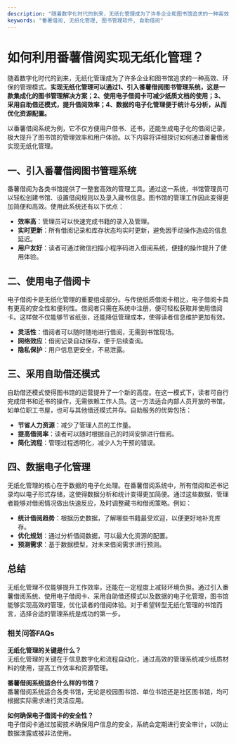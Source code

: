 ```yaml
---
description: "随着数字化时代的到来，无纸化管理成为了许多企业和图书馆追求的一种高效、环保的管理模式。**实现无纸化管理可以通过1、引入番薯借阅图书管理系统，这是一款集成化的图书管理解决方案；2、使用电子借阅卡可减少纸质文档的使用；3、采用自助借还模式，提升借阅效率；4、数据的电子化管理便于统计与分析，从而优化资源配置。** "
keywords: "番薯借阅, 无纸化管理, 图书管理软件, 自助借阅"
---
```

# 如何利用番薯借阅实现无纸化管理？

随着数字化时代的到来，无纸化管理成为了许多企业和图书馆追求的一种高效、环保的管理模式。**实现无纸化管理可以通过1、引入番薯借阅图书管理系统，这是一款集成化的图书管理解决方案；2、使用电子借阅卡可减少纸质文档的使用；3、采用自助借还模式，提升借阅效率；4、数据的电子化管理便于统计与分析，从而优化资源配置。** 

以番薯借阅系统为例，它不仅方便用户借书、还书，还能生成电子化的借阅记录，极大提升了图书馆的管理效率和用户体验。以下内容将详细探讨如何通过番薯借阅实现无纸化管理。

## 一、引入番薯借阅图书管理系统

番薯借阅为各类书馆提供了一整套高效的管理工具。通过这一系统，书馆管理员可以轻松创建书馆、设置借阅规则以及录入藏书信息。图书馆的管理工作因此变得更加简便和高效。使用此系统还有以下优点：

- **效率高**：管理员可以快速完成书籍的录入及管理。
- **实时更新**：所有借阅记录和库存状态均实时更新，避免因手动操作造成的信息延迟。
- **用户友好**：读者可通过微信扫描小程序码进入借阅系统，便捷的操作提升了使用体验。

## 二、使用电子借阅卡

电子借阅卡是无纸化管理的重要组成部分。与传统纸质借阅卡相比，电子借阅卡具有更高的安全性和便利性。借阅者只需在系统中注册，便可轻松获取并使用借阅卡。这样做不仅能够节省纸张，还能降低管理成本，使得读者信息维护更加有效。

- **灵活性**：借阅者可以随时随地进行借阅，无需到书馆现场。
- **网络效应**：借阅记录自动保存，便于后续查询。
- **隐私保护**：用户信息更安全，不易泄露。

## 三、采用自助借还模式

自助借还模式使得图书馆的运营提升了一个新的高度。在这一模式下，读者可自行完成借书和还书的操作，无需依赖工作人员。这一方法适合内部人员开放的书馆，如单位职工书屋，也可与其他借还模式并存。自助服务的优势包括：

- **节省人力资源**：减少了管理人员的工作量。
- **提高借阅率**：读者可以随时根据自己的时间安排进行借阅。
- **简化流程**：管理过程透明化，减少人为干预的错误。

## 四、数据电子化管理

无纸化管理的核心在于数据的电子化处理。在番薯借阅系统中，所有借阅和还书记录均以电子形式存储，这使得数据分析和统计变得更加简便。通过这些数据，管理者能够对借阅情况做出快速反应，及时调整藏书和借阅策略。例如：

- **统计借阅趋势**：根据历史数据，了解哪些书籍最受欢迎，以便更好地补充库存。
- **优化规划**：通过分析借阅数据，可以最大化资源的配置。
- **预测需求**：基于数据模型，对未来借阅需求进行预测。

## 总结

无纸化管理不仅能够提升工作效率，还能在一定程度上减轻环境负担。通过引入番薯借阅系统、使用电子借阅卡、采用自助借还模式以及数据的电子化管理，图书馆能够实现高效的管理，优化读者的借阅体验。对于希望转型无纸化管理的书馆而言，选择合适的管理系统是成功的第一步。

### 相关问答FAQs

**无纸化管理的关键是什么？**  
无纸化管理的关键在于信息数字化和流程自动化，通过高效的管理系统减少纸质材料的使用，提高工作效率和资源管理。

**番薯借阅系统适合什么样的书馆？**  
番薯借阅系统适合各类书馆，无论是校园图书馆、单位书馆还是社区图书馆，均可根据实际需求进行灵活应用。

**如何确保电子借阅卡的安全性？**  
电子借阅卡通过加密技术确保用户信息的安全，系统会定期进行安全审计，以防止数据泄露或被非法使用。
